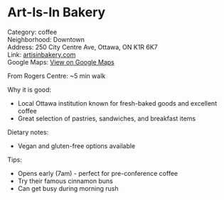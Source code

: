 # Art-Is-In Bakery

Category: coffee  
Neighborhood: Downtown  
Address: 250 City Centre Ave, Ottawa, ON K1R 6K7  
Link: [artisinbakery.com](https://artisinbakery.com)  
Google Maps: [View on Google Maps](https://maps.google.com/maps?q=250+City+Centre+Ave,+Ottawa,+ON+K1R+6K7)

From Rogers Centre: ~5 min walk

Why it is good:  
- Local Ottawa institution known for fresh-baked goods and excellent coffee  
- Great selection of pastries, sandwiches, and breakfast items  

Dietary notes:  
- Vegan and gluten-free options available  

Tips:  
- Opens early (7am) - perfect for pre-conference coffee  
- Try their famous cinnamon buns  
- Can get busy during morning rush
